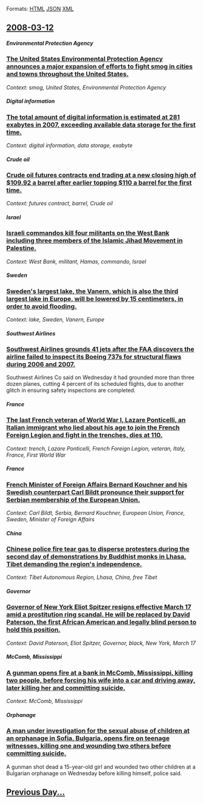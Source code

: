
Formats: [HTML](2008/03/12/index.html)  [JSON](2008/03/12/index.json)  [XML](2008/03/12/index.xml)  

## [2008-03-12](/news/2008/03/12/index.md)

##### Environmental Protection Agency
### [ The United States Environmental Protection Agency announces a major expansion of efforts to fight smog in cities and towns throughout the United States. ](/news/2008/03/12/the-united-states-environmental-protection-agency-announces-a-major-expansion-of-efforts-to-fight-smog-in-cities-and-towns-throughout-the-u.md)
_Context: smog, United States, Environmental Protection Agency_

##### Digital information
### [ The total amount of digital information is estimated at 281 exabytes in 2007, exceeding available data storage for the first time. ](/news/2008/03/12/the-total-amount-of-digital-information-is-estimated-at-281-exabytes-in-2007-exceeding-available-data-storage-for-the-first-time.md)
_Context: digital information, data storage, exabyte_

##### Crude oil
### [ Crude oil futures contracts end trading at a new closing high of $109.92 a barrel after earlier topping $110 a barrel for the first time. ](/news/2008/03/12/crude-oil-futures-contracts-end-trading-at-a-new-closing-high-of-109-92-a-barrel-after-earlier-topping-110-a-barrel-for-the-first-time.md)
_Context: futures contract, barrel, Crude oil_

##### Israel
### [ Israeli commandos kill four militants on the West Bank including three members of the Islamic Jihad Movement in Palestine. ](/news/2008/03/12/israeli-commandos-kill-four-militants-on-the-west-bank-including-three-members-of-the-islamic-jihad-movement-in-palestine.md)
_Context: West Bank, militant, Hamas, commando, Israel_

##### Sweden
### [ Sweden's largest lake, the Vanern, which is also the third largest lake in Europe, will be lowered by 15 centimeters, in order to avoid flooding. ](/news/2008/03/12/swedenas-largest-lake-the-va-nern-which-is-also-the-third-largest-lake-in-europe-will-be-lowered-by-15-centimeters-in-order-to-avoid.md)
_Context: lake, Sweden, Vanern, Europe_

##### Southwest Airlines
### [ Southwest Airlines grounds 41 jets after the FAA discovers the airline failed to inspect its Boeing 737s for structural flaws during 2006 and 2007. ](/news/2008/03/12/southwest-airlines-grounds-41-jets-after-the-faa-discovers-the-airline-failed-to-inspect-its-boeing-737s-for-structural-flaws-during-2006-a.md)
Southwest Airlines Co said on Wednesday it had grounded more than three dozen planes, cutting 4 percent of its scheduled flights, due to another glitch in ensuring safety inspections are completed.

##### France
### [ The last French veteran of World War I, Lazare Ponticelli, an Italian immigrant who lied about his age to join the French Foreign Legion and fight in the trenches, dies at 110. ](/news/2008/03/12/the-last-french-veteran-of-world-war-i-lazare-ponticelli-an-italian-immigrant-who-lied-about-his-age-to-join-the-french-foreign-legion-an.md)
_Context: trench, Lazare Ponticelli, French Foreign Legion, veteran, Italy, France, First World War_

##### France
### [ French Minister of Foreign Affairs Bernard Kouchner and his Swedish counterpart Carl Bildt pronounce their support for Serbian membership of the European Union. ](/news/2008/03/12/french-minister-of-foreign-affairs-bernard-kouchner-and-his-swedish-counterpart-carl-bildt-pronounce-their-support-for-serbian-membership-o.md)
_Context: Carl Bildt, Serbia, Bernard Kouchner, European Union, France, Sweden, Minister of Foreign Affairs_

##### China
### [ Chinese police fire tear gas to disperse protesters during the second day of demonstrations by Buddhist monks in Lhasa, Tibet demanding the region's independence. ](/news/2008/03/12/chinese-police-fire-tear-gas-to-disperse-protesters-during-the-second-day-of-demonstrations-by-buddhist-monks-in-lhasa-tibet-demanding-the.md)
_Context: Tibet Autonomous Region, Lhasa, China, free Tibet_

##### Governor
### [ Governor of New York Eliot Spitzer resigns effective March 17 amid a prostitution ring scandal. He will be replaced by David Paterson, the first African American and legally blind person to hold this position. ](/news/2008/03/12/governor-of-new-york-eliot-spitzer-resigns-effective-march-17-amid-a-prostitution-ring-scandal-he-will-be-replaced-by-david-paterson-the.md)
_Context: David Paterson, Eliot Spitzer, Governor, black, New York, March 17_

##### McComb, Mississippi
### [ A gunman opens fire at a bank in McComb, Mississippi, killing two people, before forcing his wife into a car and driving away, later killing her and committing suicide. ](/news/2008/03/12/a-gunman-opens-fire-at-a-bank-in-mccomb-mississippi-killing-two-people-before-forcing-his-wife-into-a-car-and-driving-away-later-killin.md)
_Context: McComb, Mississippi_

##### Orphanage
### [ A man under investigation for the sexual abuse of children at an orphanage in Sofia, Bulgaria, opens fire on teenage witnesses, killing one and wounding two others before committing suicide. ](/news/2008/03/12/a-man-under-investigation-for-the-sexual-abuse-of-children-at-an-orphanage-in-sofia-bulgaria-opens-fire-on-teenage-witnesses-killing-one.md)
A gunman shot dead a 15-year-old girl and wounded two other children at a Bulgarian orphanage on Wednesday before killing himself, police said.

## [Previous Day...](/news/2008/03/11/index.md)

